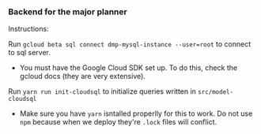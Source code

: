 ### Backend for the major planner

Instructions:

Run `gcloud beta sql connect dmp-mysql-instance --user=root` to connect to sql server.
  - You must have the Google Cloud SDK set up. To do this, check the gcloud docs (they are very extensive).

Run `yarn run init-cloudsql` to initialize queries written in `src/model-cloudsql`
 - Make sure you have `yarn` isntalled properlly for this to work. Do not use `npm` because when we deploy they're `.lock` files will conflict.
